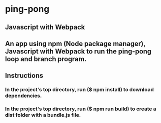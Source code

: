 # ping-pong
## Javascript with Webpack

## An app using npm (Node package manager), Javascript with Webpack to run the ping-pong loop and branch program.

## Instructions
### In the project's top directory, run ($ npm install) to download dependencies.
### In the project's top directory, run ($ npm run build) to create a dist folder with a bundle.js file.

